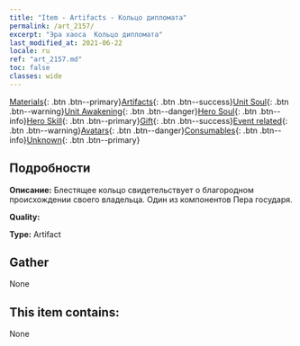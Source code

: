 ```yaml
---
title: "Item - Artifacts - Кольцо дипломата"
permalink: /art_2157/
excerpt: "Эра хаоса  Кольцо дипломата"
last_modified_at: 2021-06-22
locale: ru
ref: "art_2157.md"
toc: false
classes: wide
---
```

 [Materials](/ItemsRU/){: .btn .btn--primary}[Artifacts](/ItemsRU/Artifacts/){: .btn .btn--success}[Unit Soul](/ItemsRU/UnitSoul/){: .btn .btn--warning}[Unit Awakening](/ItemsRU/UnitAwakening/){: .btn .btn--danger}[Hero Soul](/ItemsRU/HeroSoul/){: .btn .btn--info}[Hero Skill](/ItemsRU/HeroSkill/){: .btn .btn--primary}[Gift](/ItemsRU/Gift/){: .btn .btn--success}[Event related](/ItemsRU/Events/){: .btn .btn--warning}[Avatars](/ItemsRU/Avatars/){: .btn .btn--danger}[Consumables](/ItemsRU/Consumables/){: .btn .btn--info}[Unknown](/ItemsRU/Unknown/){: .btn .btn--primary}

## Подробности
 **Описание:** Блестящее кольцо свидетельствует о благородном происхождении своего владельца. Один из компонентов Пера государя.

 **Quality:** 

 **Type:** Artifact

## Gather

  None

## This item contains:

  None

